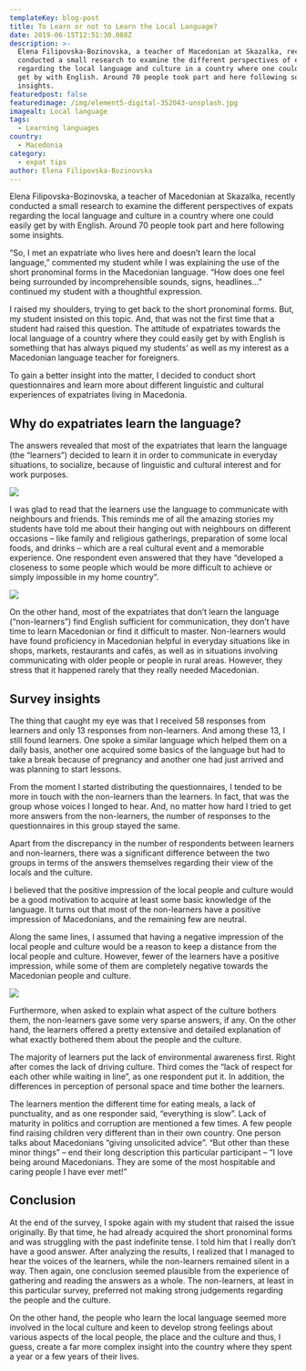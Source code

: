 ```yaml
---
templateKey: blog-post
title: To Learn or not to Learn the Local Language?
date: 2019-06-15T12:51:30.088Z
description: >-
  Elena Filipovska-Bozinovska, a teacher of Macedonian at Skazalka, recently
  conducted a small research to examine the different perspectives of expats
  regarding the local language and culture in a country where one could easily
  get by with English. Around 70 people took part and here following some
  insights.
featuredpost: false
featuredimage: /img/element5-digital-352043-unsplash.jpg
imagealt: Local language
tags:
  - Learning languages
country:
  - Macedonia
category:
  - expat tips
author: Elena Filipovska-Bozinovska
---
```

Elena Filipovska-Bozinovska, a teacher of Macedonian at Skazalka, recently conducted a small research to examine the different perspectives of expats regarding the local language and culture in a country where one could easily get by with English. Around 70 people took part and here following some insights.

“So, I met an expatriate who lives here and doesn’t learn the local language,” commented my student while I was explaining the use of the short pronominal forms in the Macedonian language. “How does one feel being surrounded by incomprehensible sounds, signs, headlines…” continued my student with a thoughtful expression.

I raised my shoulders, trying to get back to the short pronominal forms. But, my student insisted on this topic. And, that was not the first time that a student had raised this question. The attitude of expatriates towards the local language of a country where they could easily get by with English is something that has always piqued my students’ as well as my interest as a Macedonian language teacher for foreigners.

To gain a better insight into the matter, I decided to conduct short questionnaires and learn more about different linguistic and cultural experiences of expatriates living in Macedonia.

## Why do expatriates learn the language?

The answers revealed that most of the expatriates that learn the language (the “learners”) decided to learn it in order to communicate in everyday situations, to socialize, because of linguistic and cultural interest and for work purposes.

![](/img/chart1.jpg)

I was glad to read that the learners use the language to communicate with neighbours and friends. This reminds me of all the amazing stories my students have told me about their hanging out with neighbours on different occasions – like family and religious gatherings, preparation of some local foods, and drinks – which are a real cultural event and a memorable experience. One respondent even answered that they have “developed a closeness to some people which would be more difficult to achieve or simply impossible in my home country”.

![](/img/chart2.jpg)

On the other hand, most of the expatriates that don’t learn the language (“non-learners”) find English sufficient for communication, they don’t have time to learn Macedonian or find it difficult to master. Non-learners would have found proficiency in Macedonian helpful in everyday situations like in shops, markets, restaurants and cafés, as well as in situations involving communicating with older people or people in rural areas. However, they stress that it happened rarely that they really needed Macedonian.

## Survey insights

The thing that caught my eye was that I received 58 responses from learners and only 13 responses from non-learners. And among these 13, I still found learners. One spoke a similar language which helped them on a daily basis, another one acquired some basics of the language but had to take a break because of pregnancy and another one had just arrived and was planning to start lessons.

From the moment I started distributing the questionnaires, I tended to be more in touch with the non-learners than the learners. In fact, that was the group whose voices I longed to hear. And, no matter how hard I tried to get more answers from the non-learners, the number of responses to the questionnaires in this group stayed the same.

Apart from the discrepancy in the number of respondents between learners and non-learners, there was a significant difference between the two groups in terms of the answers themselves regarding their view of the locals and the culture.

I believed that the positive impression of the local people and culture would be a good motivation to acquire at least some basic knowledge of the language. It turns out that most of the non-learners have a positive impression of Macedonians, and the remaining few are neutral.

Along the same lines, I assumed that having a negative impression of the local people and culture would be a reason to keep a distance from the local people and culture. However, fewer of the learners have a positive impression, while some of them are completely negative towards the Macedonian people and culture.

![](/img/chart3.jpg)

Furthermore, when asked to explain what aspect of the culture bothers them, the non-learners gave some very sparse answers, if any. On the other hand, the learners offered a pretty extensive and detailed explanation of what exactly bothered them about the people and the culture.

The majority of learners put the lack of environmental awareness first. Right after comes the lack of driving culture. Third comes the “lack of respect for each other while waiting in line”, as one respondent put it. In addition, the differences in perception of personal space and time bother the learners.

The learners mention the different time for eating meals, a lack of punctuality, and as one responder said, “everything is slow”. Lack of maturity in politics and corruption are mentioned a few times. A few people find raising children very different than in their own country. One person talks about Macedonians “giving unsolicited advice”. “But other than these minor things” – end their long description this particular participant – “I love being around Macedonians. They are some of the most hospitable and caring people I have ever met!”

## Conclusion

At the end of the survey, I spoke again with my student that raised the issue originally. By that time, he had already acquired the short pronominal forms and was struggling with the past indefinite tense. I told him that I really don’t have a good answer. After analyzing the results, I realized that I managed to hear the voices of the learners, while the non-learners remained silent in a way. Then again, one conclusion seemed plausible from the experience of gathering and reading the answers as a whole. The non-learners, at least in this particular survey, preferred not making strong judgements regarding the people and the culture.

On the other hand, the people who learn the local language seemed more involved in the local culture and keen to develop strong feelings about various aspects of the local people, the place and the culture and thus, I guess, create a far more complex insight into the country where they spent a year or a few years of their lives.
